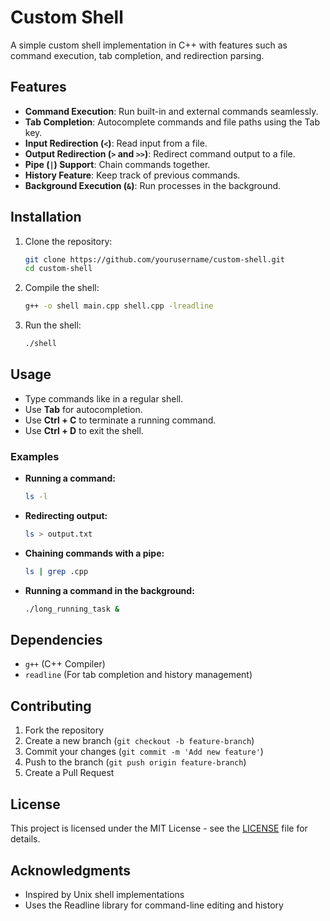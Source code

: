 # Custom Shell

A simple custom shell implementation in C++ with features such as command execution, tab completion, and redirection parsing.

## Features

- **Command Execution**: Run built-in and external commands seamlessly.
- **Tab Completion**: Autocomplete commands and file paths using the Tab key.
- **Input Redirection (`<`)**: Read input from a file.
- **Output Redirection (`>` and `>>`)**: Redirect command output to a file.
- **Pipe (`|`) Support**: Chain commands together.
- **History Feature**: Keep track of previous commands.
- **Background Execution (`&`)**: Run processes in the background.

## Installation

1. Clone the repository:
   ```sh
   git clone https://github.com/yourusername/custom-shell.git
   cd custom-shell
   ```
2. Compile the shell:
   ```sh
   g++ -o shell main.cpp shell.cpp -lreadline
   ```
3. Run the shell:
   ```sh
   ./shell
   ```

## Usage

- Type commands like in a regular shell.
- Use **Tab** for autocompletion.
- Use **Ctrl + C** to terminate a running command.
- Use **Ctrl + D** to exit the shell.

### Examples

- **Running a command:**
  ```sh
  ls -l
  ```
- **Redirecting output:**
  ```sh
  ls > output.txt
  ```
- **Chaining commands with a pipe:**
  ```sh
  ls | grep .cpp
  ```
- **Running a command in the background:**
  ```sh
  ./long_running_task &
  ```

## Dependencies

- `g++` (C++ Compiler)
- `readline` (For tab completion and history management)

## Contributing

1. Fork the repository
2. Create a new branch (`git checkout -b feature-branch`)
3. Commit your changes (`git commit -m 'Add new feature'`)
4. Push to the branch (`git push origin feature-branch`)
5. Create a Pull Request

## License

This project is licensed under the MIT License - see the [LICENSE](LICENSE) file for details.

## Acknowledgments

- Inspired by Unix shell implementations
- Uses the Readline library for command-line editing and history

